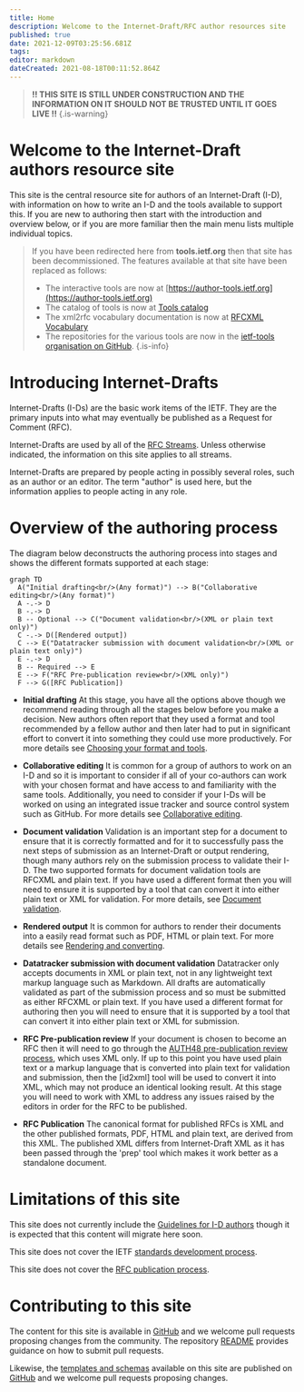```yaml
---
title: Home
description: Welcome to the Internet-Draft/RFC author resources site
published: true
date: 2021-12-09T03:25:56.681Z
tags: 
editor: markdown
dateCreated: 2021-08-18T00:11:52.864Z
---
```


> **!! THIS SITE IS STILL UNDER CONSTRUCTION AND THE INFORMATION ON IT SHOULD NOT BE TRUSTED UNTIL IT GOES LIVE !!**
{.is-warning}

# Welcome to the Internet-Draft authors resource site

This site is the central resource site for authors of an Internet-Draft (I-D), with information on how to write an I-D and the tools available to support this. If you are new to authoring then start with the introduction and overview below, or if you are more familiar then the main menu lists multiple individual topics.

> If you have been redirected here from **tools.ietf.org** then that site has been decommissioned.  The features available at that site have been replaced as follows:
>*  The interactive tools are now at [https://author-tools.ietf.org](https://author-tools.ietf.org)
>* The catalog of tools is now at [Tools catalog](/tools-catalog)
>* The xml2rfc vocabulary documentation is now at [RFCXML Vocabulary](/rfcxml-vocabulary)
>* The repositories for the various tools are now in the [ietf-tools organisation on GitHub](https://github.com/ietf-tools).
{.is-info}

# Introducing Internet-Drafts
Internet-Drafts (I-Ds) are the basic work items of the IETF. They are the primary inputs into what may eventually be published as a Request for Comment (RFC).

Internet-Drafts are used by all of the [RFC Streams](https://rfc-editor.org/info/rfc8729). Unless otherwise indicated, the information on this site applies to all streams.

Internet-Drafts are prepared by people acting in possibly several roles, such as an author or an editor. The term "author" is used here, but the information applies to people acting in any role.


# Overview of the authoring process
The diagram below deconstructs the authoring process into stages and shows the different formats supported at each stage:

```mermaid
graph TD  
  A("Initial drafting<br/>(Any format)") --> B("Collaborative editing<br/>(Any format)")
  A -.-> D
  B -.-> D
  B -- Optional --> C("Document validation<br/>(XML or plain text only)")
  C -.-> D([Rendered output])
  C --> E("Datatracker submission with document validation<br/>(XML or plain text only)")
  E -.-> D
  B -- Required --> E
  E --> F("RFC Pre-publication review<br/>(XML only)")
  F --> G([RFC Publication])
```

- **Initial drafting** 
At this stage, you have all the options above though we recommend reading through all the stages below before you make a decision. New authors often report that they used a format and tool recommended by a fellow author and then later had to put in significant effort to convert it into something they could use more productively.  For more details see [Choosing your format and tools](/choosing-your-tools).

- **Collaborative editing**
It is common for a group of authors to work on an I-D and so it is important to consider if all of your co-authors can work with your chosen format and have access to and familiarity with the same tools. Additionally, you need to consider if your I-Ds will be worked on using an integrated issue tracker and source control system such as GitHub.  For more details see [Collaborative editing](/collaborative-editing).

- **Document validation** 
Validation is an important step for a document to ensure that it is correctly formatted and for it to successfully pass the next steps of submission as an Internet-Draft or output rendering, though many authors rely on the submission process to validate their I-D. The two supported formats for document validation tools are RFCXML and plain text.  If you have used a different format then you will need to ensure it is supported by a tool that can convert it into either plain text or XML for validation.  For more details, see [Document validation](/document-validation).

- **Rendered output**
It is common for authors to render their documents into a easily read format such as PDF, HTML or plain text.  For more details see [Rendering and converting](/rendering-and-converting).

- **Datatracker submission with document validation**
Datatracker only accepts documents in XML or plain text, not in any lightweight text markup language such as Markdown. All drafts are automatically validated as part of the submission process and so must be submitted as either RFCXML or plain text. If you have used a different format for authoring then you will need to ensure that it is supported by a tool that can convert it into either plain text or XML for submission.

- **RFC Pre-publication review**
If your document is chosen to become an RFC then it will need to go through the [AUTH48 pre-publication review process](https://www.rfc-editor.org/pubprocess/auth48/), which uses XML only.  If up to this point you have used plain text or a markup language that is converted into plain text for validation and submission, then the [id2xml] tool will be used to convert it into XML, which may not produce an identical looking result. At this stage you will need to work with XML to address any issues raised by the editors in order for the RFC to be published.

- **RFC Publication**
The canonical format for published RFCs is XML and the other published formats, PDF, HTML and plain text, are derived from this XML. The published XML differs from Internet-Draft XML as it has been passed through the 'prep' tool which makes it work better as a standalone document. 

# Limitations of this site
This site does not currently include the [Guidelines for I-D authors](https://www.ietf.org/standards/ids/guidelines/) though it is expected that this content will migrate here soon.

This site does not cover the IETF [standards development process](https://www.ietf.org/standards/process/).

This site does not cover the [RFC publication process](https://www.rfc-editor.org/pubprocess/).

# Contributing to this site
The content for this site is available in [GitHub](https://github.com/ietf-authors/authors.ietf.org) and we welcome pull requests proposing changes from the community. The repository [README](https://github.com/ietf-authors/authors.ietf.org/blob/main/README.md) provides guidance on how to submit pull requests.

Likewise, the [templates and schemas](/templates-and-schemas) available on this site are published on [GitHub](https://github.com/ietf-authors/rfcxml-templates-and-schemas) and we welcome pull requests proposing changes.

